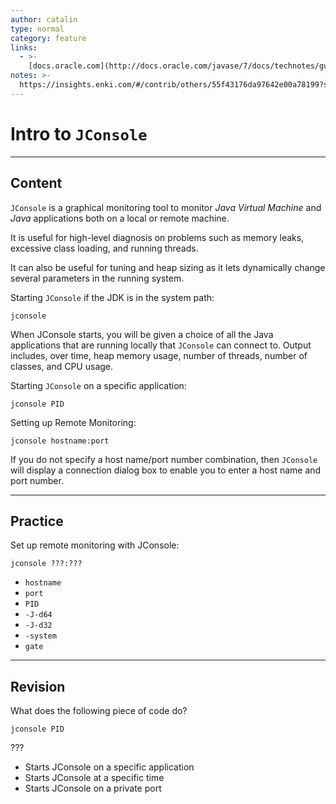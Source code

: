 ```yaml
---
author: catalin
type: normal
category: feature
links:
  - >-
    [docs.oracle.com](http://docs.oracle.com/javase/7/docs/technotes/guides/management/jconsole.html){website}
notes: >-
  https://insights.enki.com/#/contrib/others/55f43176da97642e00a78199?search=khandelwalrinki
---
```


# Intro to `JConsole`


---

## Content

`JConsole` is a graphical monitoring tool to monitor *Java Virtual Machine* and *Java* applications both on a local or remote machine.

It is useful for high-level diagnosis on problems such as memory leaks, excessive class loading, and running threads.

It can also be useful for tuning and heap sizing as it lets dynamically change several parameters in the running system.

Starting `JConsole` if the JDK is in the system path:

```plain-text
jconsole

```

When JConsole starts, you will be given a choice of all the Java applications that are running locally that `JConsole` can connect to.
Output includes, over time, heap memory usage, number of threads, number of classes, and CPU usage.

Starting `JConsole` on a specific application:

```plain-text
jconsole PID
```

Setting up Remote Monitoring:

```plain-text
jconsole hostname:port
```

If you do not specify a host name/port number combination, then `JConsole` will display a connection dialog box to enable you to enter a host name and port number.


---

## Practice

Set up remote monitoring with JConsole:

```plain-text
jconsole ???:???
```

- `hostname`
- `port`
- `PID`
- `-J-d64`
- `-J-d32`
- `-system`
- `gate`


---

## Revision

What does the following piece of code do?

```plain-text
jconsole PID
```

???

- Starts JConsole on a specific application
- Starts JConsole at a specific time
- Starts JConsole on a private port
